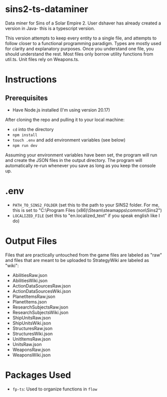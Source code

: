 # sins2-ts-dataminer

Data miner for Sins of a Solar Empire 2. User dshaver has already created a version in Java- this is a typescript version.

This version attempts to keep every entity to a single file, and attempts to follow closer to a functional programming paradigm.
Types are mostly used for clarity and explanatory purposes. Once you understand one file, you should understand the rest.
Most files only borrow utility functions from util.ts. Unit files rely on Weapons.ts.

# Instructions

## Prerequisites

- Have Node.js installed (I'm using version 20.17)

After cloning the repo and pulling it to your local machine:

- `cd` into the directory
- `npm install`
- `touch .env` and add environment variables (see below)
- `npm run dev`

Assuming your environment variables have been set, the program will run and create the JSON files in the output directory.
The program will automatically re-run whenever you save as long as you keep the console up.

# .env

- `PATH_TO_SINS2_FOLDER` (set this to the path to your SINS2 folder. For me, this is set to "C:\Program Files (x86)\Steam\steamapps\common\Sins2")
- `LOCALIZED_FILE` (set this to "en.localized_text" if you speak english like I do)

# Output Files

Files that are practically untouched from the game files are labeled as "raw" and files that are meant to be uploaded to StrategyWiki are labeled as "wiki":

- AbilitiesRaw.json
- AbilitiesWiki.json
- ActionDataSourcesRaw.json
- ActionDataSourcesWiki.json
- PlanetItemsRaw.json
- PlanetItems.json
- ResearchSubjectsRaw.json
- ResearchSubjectsWiki.json
- ShipUnitsRaw.json
- ShipUnitsWiki.json
- StructuresRaw.json
- StructuresWiki.json
- UnitItemsRaw.json
- UnitsRaw.json
- WeaponsRaw.json
- WeaponsWiki.json

# Packages Used

- `fp-ts`: Used to organize functions in `flow`
